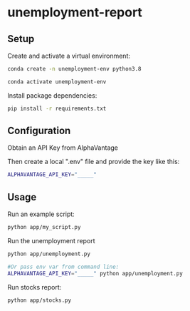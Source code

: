 # unemployment-report


## Setup

Create and activate a virtual environment:

```sh
conda create -n unemployment-env python3.8

conda activate unemployment-env
```

Install package dependencies:

```sh
pip install -r requirements.txt
```

## Configuration

Obtain an API Key from AlphaVantage

Then create a local ".env" file and provide the key like this:

```sh
ALPHAVANTAGE_API_KEY="_____"
```

## Usage

Run an example script:

```sh
python app/my_script.py
```
Run the unemployment report

```sh
python app/unemployment.py

#Or pass env var from command line:
ALPHAVANTAGE_API_KEY="_____" python app/unemployment.py
```

Run stocks report:

```sh
python app/stocks.py
```
